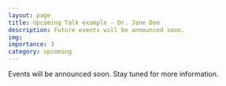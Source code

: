 ```yaml
---
layout: page
title: Upcoming Talk example - Dr. Jane Doe
description: Future events will be announced soon.
img:
importance: 3
category: upcoming
---
```


Events will be announced soon. Stay tuned for more information.
